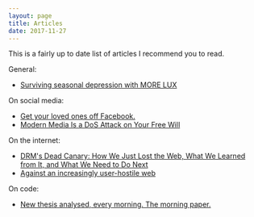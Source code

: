 ```yaml
---
layout: page
title: Articles
date: 2017-11-27
---
```


This is a fairly up to date list of articles I recommend you to read.

General:
* [Surviving seasonal depression with MORE LUX](https://meaningness.com/metablog/sad-light-led-lux)

On social media:  
* [Get your loved ones off Facebook.](http://www.salimvirani.com/facebook/)
* [Modern Media Is a DoS Attack on Your Free Will](http://nautil.us/issue/52/the-hive/modern-media-is-a-dos-attack-on-your-free-will)

On the internet:
* [DRM's Dead Canary: How We Just Lost the Web, What We Learned from It, and What We Need to Do Next](https://www.eff.org/deeplinks/2017/10/drms-dead-canary-how-we-just-lost-web-what-we-learned-it-and-what-we-need-do-next)
* [Against an increasingly user-hostile web](www.neustadt.fr/essays/against-a-user-hostile-web)

On code:  
* [New thesis analysed, every morning. The morning paper.](https://blog.acolyer.org/)